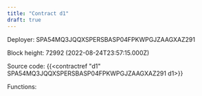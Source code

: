```yaml
---
title: "Contract d1"
draft: true
---
```

Deployer: SPA54MQ3JQQXSPERSBASP04FPKWPGJZAAGXAZ291


 



Block height: 72992 (2022-08-24T23:57:15.000Z)

Source code: {{<contractref "d1" SPA54MQ3JQQXSPERSBASP04FPKWPGJZAAGXAZ291 d1>}}

Functions:


